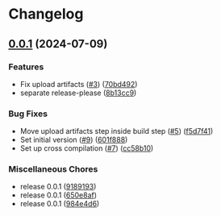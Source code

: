 # Changelog

## [0.0.1](https://github.com/tphbrok/beatrec/compare/v1.1.2...v0.0.1) (2024-07-09)


### Features

* Fix upload artifacts ([#3](https://github.com/tphbrok/beatrec/issues/3)) ([70bd492](https://github.com/tphbrok/beatrec/commit/70bd492f2bf2b31e85066b2c7e0a853543548c77))
* separate release-please ([8b13cc9](https://github.com/tphbrok/beatrec/commit/8b13cc915ad925cc298acbf34c83e4c468abd392))


### Bug Fixes

* Move upload artifacts step inside build step ([#5](https://github.com/tphbrok/beatrec/issues/5)) ([f5d7f41](https://github.com/tphbrok/beatrec/commit/f5d7f41b69e41943226e95e23fa98f5c7021bd42))
* Set initial version ([#9](https://github.com/tphbrok/beatrec/issues/9)) ([601f888](https://github.com/tphbrok/beatrec/commit/601f888b401ccb75d2836b4c8ea5969f57c5db80))
* Set up cross compilation ([#7](https://github.com/tphbrok/beatrec/issues/7)) ([cc58b10](https://github.com/tphbrok/beatrec/commit/cc58b101d5578961f867ca90f610592096b03ba3))


### Miscellaneous Chores

* release 0.0.1 ([9189193](https://github.com/tphbrok/beatrec/commit/9189193977ed8b1b364cd6c04c0763304cfbb878))
* release 0.0.1 ([650e8af](https://github.com/tphbrok/beatrec/commit/650e8afde6fe494ff3ad77590815cd38178567f6))
* release 0.0.1 ([984e4d6](https://github.com/tphbrok/beatrec/commit/984e4d6da24046b430f77a5e78dfef600171f720))
